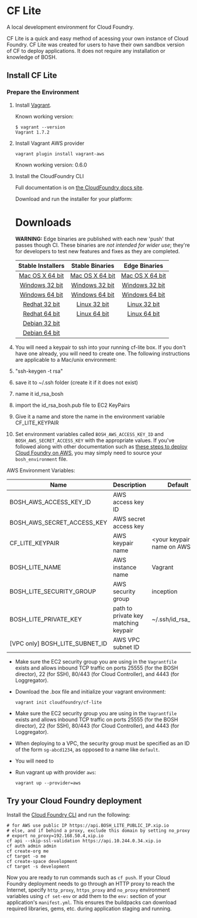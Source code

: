 # CF Lite

A local development environment for Cloud Foundry.

CF Lite is a quick and easy method of acessing your own instance of Cloud Foundry. CF Lite was created for users to have their own sandbox version of CF to deploy applications. It does not require any installation or knowledge of BOSH. 

## Install CF Lite

### Prepare the Environment

1. Install [Vagrant](http://www.vagrantup.com/downloads.html).

    Known working version:

    ```
    $ vagrant --version
    Vagrant 1.7.2
    ```

1. Install Vagrant AWS provider

    ```
    vagrant plugin install vagrant-aws
    ```

    Known working version: 0.6.0


1. Install the CloudFoundry CLI

    Full documentation is on [the CloudFoundry docs site](http://docs.cloudfoundry.org/devguide/installcf/install-go-cli.html).

    Download and run the installer for your platform:

    Downloads
    =========
    **WARNING:** Edge binaries are published with each new 'push' that passes though CI. These binaries are *not intended for wider use*; they're for developers to test new features and fixes as they are completed.

    | Stable Installers | Stable Binaries | Edge Binaries |
    | :---------------: |:---------------:| :------------:|
    | [Mac OS X 64 bit](https://cli.run.pivotal.io/stable?release=macosx64&source=github) | [Mac OS X 64 bit](https://cli.run.pivotal.io/stable?release=macosx64-binary&source=github) | [Mac OS X 64 bit](https://cli.run.pivotal.io/edge?arch=macosx64&source=github) |
    | [Windows 32 bit](https://cli.run.pivotal.io/stable?release=windows32&source=github) | [Windows 32 bit](https://cli.run.pivotal.io/stable?release=windows32-exe&source=github) | [Windows 32 bit](https://cli.run.pivotal.io/edge?arch=windows32&source=github) |
    | [Windows 64 bit](https://cli.run.pivotal.io/stable?release=windows64&source=github) | [Windows 64 bit](https://cli.run.pivotal.io/stable?release=windows64-exe&source=github) | [Windows 64 bit](https://cli.run.pivotal.io/edge?arch=windows64&source=github) |
    | [Redhat 32 bit](https://cli.run.pivotal.io/stable?release=redhat32&source=github) | [Linux 32 bit](https://cli.run.pivotal.io/stable?release=linux32-binary&source=github) | [Linux 32 bit](https://cli.run.pivotal.io/edge?arch=linux32&source=github) |
    | [Redhat 64 bit](https://cli.run.pivotal.io/stable?release=redhat64&source=github) | [Linux 64 bit](https://cli.run.pivotal.io/stable?release=linux64-binary&source=github) | [Linux 64 bit](https://cli.run.pivotal.io/edge?arch=linux64&source=github) |
    | [Debian 32 bit](https://cli.run.pivotal.io/stable?release=debian32&source=github)
    | [Debian 64 bit](https://cli.run.pivotal.io/stable?release=debian64&source=github)

1. You will need a keypair to ssh into your running cf-lite box.  If you don't have one already, you will need to create one.  The following instructions are applicable to a Mac/unix environment:
  1. "ssh-keygen -t rsa"
  1. save it to ~/.ssh folder (create it if it does not exist)
  1. name it id_rsa_bosh
  1. import the id_rsa_bosh.pub file to EC2 KeyPairs
  1. Give it a name and store the name in the environment variable CF_LITE_KEYPAIR

1. Set environment variables called `BOSH_AWS_ACCESS_KEY_ID` and `BOSH_AWS_SECRET_ACCESS_KEY` with the appropriate values. If you've followed along with other documentation such as [these steps to deploy Cloud Foundry on AWS](http://docs.cloudfoundry.org/deploying/ec2/bootstrap-aws-vpc.html), you may simply need to source your `bosh_environment` file.


AWS Environment Variables:

|Name|Description|Default|
|---|---|---|
|BOSH_AWS_ACCESS_KEY_ID         |AWS access key ID                    | |
|BOSH_AWS_SECRET_ACCESS_KEY     |AWS secret access key                | |
|CF_LITE_KEYPAIR                |AWS keypair name                     |&lt;your keypair name on AWS&gt;|
|BOSH_LITE_NAME                 |AWS instance name                    |Vagrant|
|BOSH_LITE_SECURITY_GROUP       |AWS security group                   |inception|
|BOSH_LITE_PRIVATE_KEY          |path to private key matching keypair |~/.ssh/id_rsa_bosh|
|[VPC only] BOSH_LITE_SUBNET_ID |AWS VPC subnet ID                    | |

* Make sure the EC2 security group you are using in the `Vagrantfile` exists and allows inbound TCP traffic on ports 25555 (for the BOSH director), 22 (for SSH), 80/443 (for Cloud Controller), and 4443 (for Loggregator).


* Download the .box file and initialize your vagrant environment:

    ```
    vagrant init cloudfoundry/cf-lite
    ```

* Make sure the EC2 security group you are using in the `Vagrantfile` exists and allows inbound TCP traffic on ports 25555 (for the BOSH director), 22 (for SSH), 80/443 (for Cloud Controller), and 4443 (for Loggregator).

* When deploying to a VPC, the security group must be specified as an ID of the form `sg-abcd1234`, as opposed to a name like `default`.

* You will need to 

* Run vagrant up with provider `aws`:

    ```
    vagrant up --provider=aws
    ```

## Try your Cloud Foundry deployment

Install the [Cloud Foundry CLI](https://github.com/cloudfoundry/cli) and run the following:

```
# for AWS use public IP https://api.BOSH_LITE_PUBLIC_IP.xip.io
# else, and if behind a proxy, exclude this domain by setting no_proxy
# export no_proxy=192.168.50.4,xip.io
cf api --skip-ssl-validation https://api.10.244.0.34.xip.io
cf auth admin admin
cf create-org me
cf target -o me
cf create-space development
cf target -s development
```

Now you are ready to run commands such as `cf push`.
If your Cloud Foundry deployment needs to go through an HTTP proxy to reach the Internet, specify `http_proxy`, `https_proxy` and `no_proxy` environment variables using `cf set-env` or add them to the `env:` section of your application's `manifest.yml`. This ensures the buildpacks can download required libraries, gems, etc. during application staging and running.

